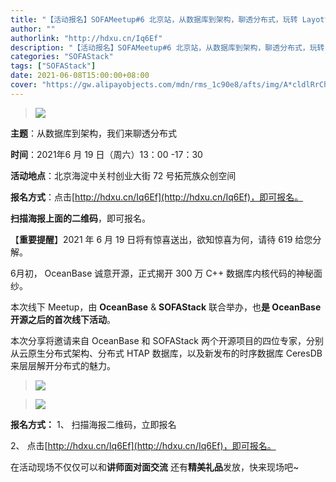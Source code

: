 ```yaml
---
title: "【活动报名】SOFAMeetup#6 北京站，从数据库到架构，聊透分布式，玩转 Layotto"
author: ""
authorlink: "http://hdxu.cn/Iq6Ef"
description: "【活动报名】SOFAMeetup#6 北京站，从数据库到架构，聊透分布式，玩转 Layotto"
categories: "SOFAStack"
tags: ["SOFAStack"]
date: 2021-06-08T15:00:00+08:00
cover: "https://gw.alipayobjects.com/mdn/rms_1c90e8/afts/img/A*cldlRrChctIAAAAAAAAAAAAAARQnAQ"
---
```


>![](https://gw.alipayobjects.com/mdn/rms_1c90e8/afts/img/A*cldlRrChctIAAAAAAAAAAAAAARQnAQ)

**主题**：从数据库到架构，我们来聊透分布式

**时间**：2021年6 月 19 日（周六）13：00 -17：30

**活动地点**：北京海淀中关村创业大街 72 号拓荒族众创空间

**报名方式**：点击[http://hdxu.cn/Iq6Ef](http://hdxu.cn/Iq6Ef)，即可报名。

**扫描海报上面的二维码**，即可报名。


【**重要提醒**】2021 年 6 月 19 日将有惊喜送出，欲知惊喜为何，请待 619 给您分解。

6月初， OceanBase 诚意开源，正式揭开 300 万 C++ 数据库内核代码的神秘面纱。

本次线下 Meetup，由  **OceanBase** & **SOFAStack** 联合举办，也**是 OceanBase 开源之后的首次线下活动**。

本次分享将邀请来自 OceanBase 和 SOFAStack 两个开源项目的四位专家，分别从云原生分布式架构、分布式 HTAP 数据库，以及新发布的时序数据库 CeresDB 来层层解开分布式的魅力。

>![](https://gw.alipayobjects.com/mdn/rms_1c90e8/afts/img/A*-LFYSJdsu_QAAAAAAAAAAAAAARQnAQ)

>![](https://gw.alipayobjects.com/mdn/rms_95b965/afts/img/A*s3UzR6VeQ6cAAAAAAAAAAAAAARQnAQ)


**报名方式：**
1、 扫描海报二维码，立即报名

2、 点击[http://hdxu.cn/Iq6Ef](http://hdxu.cn/Iq6Ef)，即可报名。

在活动现场不仅仅可以和**讲师面对面交流**
还有**精美礼品**发放，快来现场吧~
